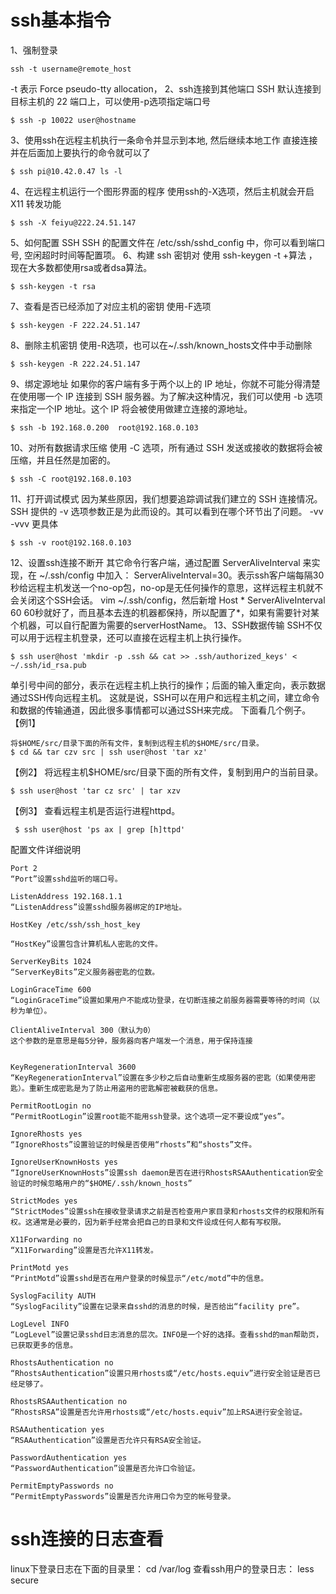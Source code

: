 # ssh基本指令
1、强制登录
```
ssh -t username@remote_host 
```
-t 表示 Force pseudo-tty allocation，
2、ssh连接到其他端口
SSH 默认连接到目标主机的 22 端口上，可以使用-p选项指定端口号
```
$ ssh -p 10022 user@hostname
```
3、使用ssh在远程主机执行一条命令并显示到本地, 然后继续本地工作
直接连接并在后面加上要执行的命令就可以了
```
$ ssh pi@10.42.0.47 ls -l
```
4、在远程主机运行一个图形界面的程序
使用ssh的-X选项，然后主机就会开启 X11 转发功能
```
$ ssh -X feiyu@222.24.51.147
```

5、如何配置 SSH
SSH 的配置文件在 /etc/ssh/sshd_config 中，你可以看到端口号, 空闲超时时间等配置项。
6、构建 ssh 密钥对
使用 ssh-keygen -t +算法 ，现在大多数都使用rsa或者dsa算法。
```
$ ssh-keygen -t rsa
```
7、查看是否已经添加了对应主机的密钥
使用-F选项
```
$ ssh-keygen -F 222.24.51.147
```
8、删除主机密钥
使用-R选项，也可以在~/.ssh/known_hosts文件中手动删除
```
$ ssh-keygen -R 222.24.51.147
```
9、绑定源地址
如果你的客户端有多于两个以上的 IP 地址，你就不可能分得清楚在使用哪一个 IP 连接到 SSH 服务器。为了解决这种情况，我们可以使用 -b 选项来指定一个IP 地址。这个 IP 将会被使用做建立连接的源地址。
```
$ ssh -b 192.168.0.200  root@192.168.0.103
```
10、对所有数据请求压缩
使用 -C 选项，所有通过 SSH 发送或接收的数据将会被压缩，并且任然是加密的。
```
$ ssh -C root@192.168.0.103
```
11、打开调试模式
因为某些原因，我们想要追踪调试我们建立的 SSH 连接情况。SSH 提供的 -v 选项参数正是为此而设的。其可以看到在哪个环节出了问题。 -vv -vvv 更具体
```
$ ssh -v root@192.168.0.103
```
12、设置ssh连接不断开
其它命令行客户端，通过配置 ServerAliveInterval 来实现，在 ~/.ssh/config 中加入： ServerAliveInterval=30。表示ssh客户端每隔30秒给远程主机发送一个no-op包，no-op是无任何操作的意思，这样远程主机就不会关闭这个SSH会话。
vim ~/.ssh/config，然后新增
Host *
    ServerAliveInterval 60
60秒就好了，而且基本去连的机器都保持，所以配置了*，如果有需要针对某个机器，可以自行配置为需要的serverHostName。
13、SSH数据传输
SSH不仅可以用于远程主机登录，还可以直接在远程主机上执行操作。
```
$ ssh user@host 'mkdir -p .ssh && cat >> .ssh/authorized_keys' < ~/.ssh/id_rsa.pub
```
单引号中间的部分，表示在远程主机上执行的操作；后面的输入重定向，表示数据通过SSH传向远程主机。
这就是说，SSH可以在用户和远程主机之间，建立命令和数据的传输通道，因此很多事情都可以通过SSH来完成。
下面看几个例子。
【例1】
```
将$HOME/src/目录下面的所有文件，复制到远程主机的$HOME/src/目录。
$ cd && tar czv src | ssh user@host 'tar xz'
```
【例2】
将远程主机$HOME/src/目录下面的所有文件，复制到用户的当前目录。
```
$ ssh user@host 'tar cz src' | tar xzv
```
【例3】
查看远程主机是否运行进程httpd。
```
 $ ssh user@host 'ps ax | grep [h]ttpd'
```




配置文件详细说明
```
Port 2
“Port”设置sshd监听的端口号。
 
ListenAddress 192.168.1.1
“ListenAddress”设置sshd服务器绑定的IP地址。
 
HostKey /etc/ssh/ssh_host_key
 
“HostKey”设置包含计算机私人密匙的文件。
 
ServerKeyBits 1024
“ServerKeyBits”定义服务器密匙的位数。
 
LoginGraceTime 600
“LoginGraceTime”设置如果用户不能成功登录，在切断连接之前服务器需要等待的时间（以秒为单位）。
 
ClientAliveInterval 300（默认为0）
这个参数的是意思是每5分钟，服务器向客户端发一个消息，用于保持连接
 
 
KeyRegenerationInterval 3600
“KeyRegenerationInterval”设置在多少秒之后自动重新生成服务器的密匙（如果使用密匙）。重新生成密匙是为了防止用盗用的密匙解密被截获的信息。
 
PermitRootLogin no
“PermitRootLogin”设置root能不能用ssh登录。这个选项一定不要设成“yes”。
 
IgnoreRhosts yes
“IgnoreRhosts”设置验证的时候是否使用“rhosts”和“shosts”文件。
 
IgnoreUserKnownHosts yes
“IgnoreUserKnownHosts”设置ssh daemon是否在进行RhostsRSAAuthentication安全验证的时候忽略用户的“$HOME/.ssh/known_hosts”
 
StrictModes yes
“StrictModes”设置ssh在接收登录请求之前是否检查用户家目录和rhosts文件的权限和所有权。这通常是必要的，因为新手经常会把自己的目录和文件设成任何人都有写权限。
 
X11Forwarding no
“X11Forwarding”设置是否允许X11转发。
 
PrintMotd yes
“PrintMotd”设置sshd是否在用户登录的时候显示“/etc/motd”中的信息。
 
SyslogFacility AUTH
“SyslogFacility”设置在记录来自sshd的消息的时候，是否给出“facility pre”。
 
LogLevel INFO
“LogLevel”设置记录sshd日志消息的层次。INFO是一个好的选择。查看sshd的man帮助页，已获取更多的信息。
 
RhostsAuthentication no
“RhostsAuthentication”设置只用rhosts或“/etc/hosts.equiv”进行安全验证是否已经足够了。
 
RhostsRSAAuthentication no
“RhostsRSA”设置是否允许用rhosts或“/etc/hosts.equiv”加上RSA进行安全验证。
 
RSAAuthentication yes
“RSAAuthentication”设置是否允许只有RSA安全验证。
 
PasswordAuthentication yes
“PasswordAuthentication”设置是否允许口令验证。
 
PermitEmptyPasswords no
“PermitEmptyPasswords”设置是否允许用口令为空的帐号登录。
```
# ssh连接的日志查看
linux下登录日志在下面的目录里：
cd /var/log
查看ssh用户的登录日志：
less secure
